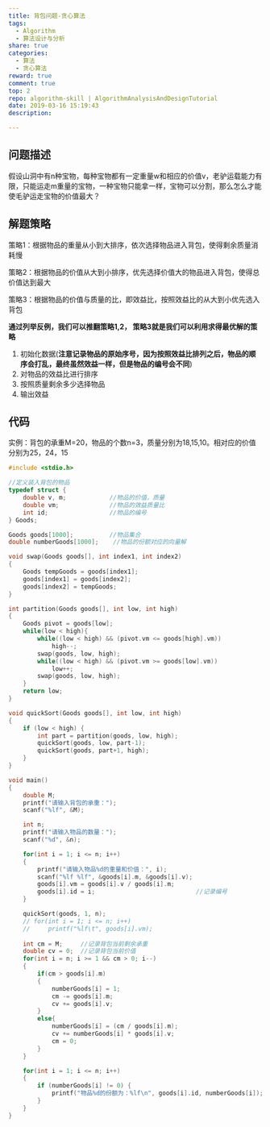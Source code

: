 ```yaml
---
title: 背包问题-贪心算法
tags:
  - Algorithm
  - 算法设计与分析
share: true
categories:
  - 算法
  - 贪心算法
reward: true
comment: true
top: 2
repo: algorithm-skill | AlgorithmAnalysisAndDesignTutorial
date: 2019-03-16 15:19:43
description:

---
```


## 问题描述

假设山洞中有n种宝物，每种宝物都有一定重量w和相应的价值v，老驴运载能力有限，只能运走m重量的宝物，一种宝物只能拿一样，宝物可以分割，那么怎么才能使毛驴运走宝物的价值最大？

## 解题策略

策略1：根据物品的重量从小到大排序，依次选择物品进入背包，使得剩余质量消耗慢

策略2：根据物品的价值从大到小排序，优先选择价值大的物品进入背包，使得总价值达到最大

策略3：根据物品的价值与质量的比，即效益比，按照效益比的从大到小优先选入背包



**通过列举反例，我们可以推翻策略1,2，   策略3就是我们可以利用求得最优解的策略**



<!--more-->

1. 初始化数据(**注意记录物品的原始序号，因为按照效益比排列之后，物品的顺序会打乱，最终虽然效益一样，但是物品的编号会不同**)
2. 对物品的效益比进行排序
3. 按照质量剩余多少选择物品
4. 输出效益



## 代码



实例：背包的承重M=20，物品的个数n=3，质量分别为18,15,10。相对应的价值分别为25，24，15

```C
#include <stdio.h>

//定义装入背包的物品
typedef struct {
    double v, m;            //物品的价值，质量
    double vm;              //物品的效益质量比
    int id;                 //物品的编号
} Goods;

Goods goods[1000];          //物品集合
double numberGoods[1000];    //物品的份额对应的向量解

void swap(Goods goods[], int index1, int index2)
{
    Goods tempGoods = goods[index1];
    goods[index1] = goods[index2];
    goods[index2] = tempGoods;
}

int partition(Goods goods[], int low, int high)
{
    Goods pivot = goods[low];
    while(low < high){
        while((low < high) && (pivot.vm <= goods[high].vm))
            high--;
        swap(goods, low, high);
        while((low < high) && (pivot.vm >= goods[low].vm))
            low++;
        swap(goods, low, high);
    }
    return low;
}

void quickSort(Goods goods[], int low, int high)
{
    if (low < high) {
        int part = partition(goods, low, high);
        quickSort(goods, low, part-1);
        quickSort(goods, part+1, high);
    }
}

void main()
{
    double M;
    printf("请输入背包的承重：");
    scanf("%lf", &M);

    int n;
    printf("请输入物品的数量：");
    scanf("%d", &n);

    for(int i = 1; i <= n; i++)
    {
        printf("请输入物品%d的重量和价值：", i);
        scanf("%lf %lf", &goods[i].m, &goods[i].v);
        goods[i].vm = goods[i].v / goods[i].m;
        goods[i].id = i;                            //记录编号
    }

    quickSort(goods, 1, n);
    // for(int i = 1; i <= n; i++)
    //     printf("%lf\t", goods[i].vm);
    
    int cm = M;     //记录背包当前剩余承重
    double cv = 0;  //记录背包当前价值
    for(int i = n; i >= 1 && cm > 0; i--)
    {
        if(cm > goods[i].m)
        {
            numberGoods[i] = 1;
            cm -= goods[i].m;
            cv += goods[i].v;
        }
        else{
            numberGoods[i] = (cm / goods[i].m);
            cv += numberGoods[i] * goods[i].v;
            cm = 0;
        }
    }

    for(int i = 1; i <= n; i++)
    {
        if (numberGoods[i] != 0) {
            printf("物品%d的份额为：%lf\n", goods[i].id, numberGoods[i]);
        }
    }
}
```

